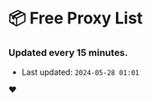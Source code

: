 # :package: Free Proxy List
### Updated every 15 minutes.

- Last updated: `2024-05-28 01:01`

:heart:
